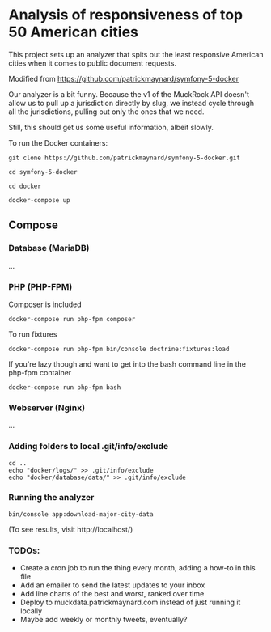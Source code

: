 # Analysis of responsiveness of top 50 American cities

This project sets up an analyzer that spits out the least responsive American cities when it comes to public document requests.

Modified from https://github.com/patrickmaynard/symfony-5-docker

Our analyzer is a bit funny. Because the v1 of the MuckRock API doesn't allow us to pull up a jurisdiction directly by slug, we instead cycle through all the jurisdictions, pulling out only the ones that we need.

Still, this should get us some useful information, albeit slowly.

To run the Docker containers:

```
git clone https://github.com/patrickmaynard/symfony-5-docker.git

cd symfony-5-docker

cd docker

docker-compose up
```

## Compose

### Database (MariaDB)

...

### PHP (PHP-FPM)

Composer is included

```
docker-compose run php-fpm composer 
```

To run fixtures

```
docker-compose run php-fpm bin/console doctrine:fixtures:load
```

If you're lazy though and want to get into the bash command line in the php-fpm container

```
docker-compose run php-fpm bash
```

### Webserver (Nginx)

...

### Adding folders to local .git/info/exclude

```
cd ..
echo "docker/logs/" >> .git/info/exclude
echo "docker/database/data/" >> .git/info/exclude
```

### Running the analyzer

```
bin/console app:download-major-city-data
```
(To see results, visit http://localhost/)

### TODOs:

* Create a cron job to run the thing every month, adding a how-to in this file
* Add an emailer to send the latest updates to your inbox
* Add line charts of the best and worst, ranked over time
* Deploy to muckdata.patrickmaynard.com instead of just running it locally
* Maybe add weekly or monthly tweets, eventually?
